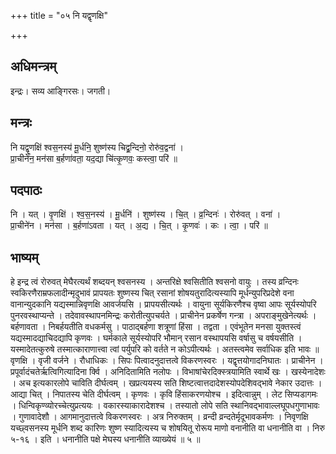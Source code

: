 +++
title = "०५ नि यद्वृणक्षि"

+++
## अधिमन्त्रम्
इन्द्रः। सव्य आङ्गिरसः। जगती।

## मन्त्रः
नि यद्वृ॒णक्षि॑ श्वस॒नस्य॑ मू॒र्धनि॒ शुष्ण॑स्य चिद्व्र॒न्दिनो॒ रोरु॑व॒द्वना॑ ।  
प्रा॒चीने॑न॒ मन॑सा ब॒र्हणा॑वता॒ यद॒द्या चि॑त्कृ॒णवः॒ कस्त्वा॒ परि॑ ॥

## पदपाठः
नि । यत् । वृ॒णक्षि॑ । श्व॒स॒नस्य॑ । मू॒र्धनि॑ । शुष्ण॑स्य । चि॒त् । व्र॒न्दिनः॑ । रोरु॑वत् । वना॑ ।  
प्रा॒चीने॑न । मन॑सा । ब॒र्हणा॑ऽवता । यत् । अ॒द्य । चि॒त् । कृ॒णवः॑ । कः । त्वा॒ । परि॑ ॥

## भाष्यम्
हे इन्द्र त्वं रोरुवत् मेघैरत्यर्थं शब्दयन् श्वसनस्य । अन्तरिक्षे श्वसितीति श्वसनो वायुः । तस्य व्रन्दिनः स्वकिरणैराम्रफलादीन्मृदुभावं प्रापयतः शुष्णस्य चित् रसानां शोषयतुरादित्यस्यापि मूर्धन्युपरिप्रदेशे वना वानान्युदकानि यद्यस्मान्निवृणक्षि आवर्जयसि । प्रापयसीत्यर्थः । वायुना सूर्यकिरणैश्च वृष्वा आपः सूर्यस्योपरि पुनरवस्थाप्यन्ते । तदेवावस्थापनमिन्द्रः करोतीत्युपचर्यते । प्राचीनेन प्रकर्षेण गन्त्रा । अपराङ्मुखेनेत्यर्थः । बर्हणावता । निबर्हयतीति वधकर्मसु । पाठाद्बर्हणा शत्रूणां हिंसा । तद्वता । एवंभूतेन मनसा युक्तस्त्वं यद्यस्मादद्याचिदद्यापि कृणवः । घर्मकाले सूर्यस्योपरि भौमान् रसान वस्थापयसि वर्षासु च वर्षयसीति । यस्मादेतत्कुरुषे तस्मात्काराणात्त्वा त्वां पर्युपरि को वर्तते न कोऽपीत्यर्थः । अतस्त्वमेव सर्वाधिक इति भावः ॥ वृणक्षि । वृजी वर्जने । रौधाधिकः । सिपः पित्वादनुदात्तत्वे विकरणस्वरः । यद्वृत्तयोगादनिघातः । प्राचीनेन । प्रपूर्वादंचतेर्ऋत्विगित्यादिना र्क्वि । अनिदितामिति नलोपः । विभाषांचेरदिक्स्त्रयामिति स्वार्थे खः । खस्येनादेशः । अच इत्यकारलोपे चाविति दीर्घत्वम् । खप्रत्ययस्य सति शिष्टत्वात्तदादेशस्योपदेशिवद्भावे नेकार उदात्तः । आद्या चित् । निपातस्य चेति दीर्घत्वम् । कृणवः । कृवि हिंसाकरणयोश्च । इदित्वान्नुम् । लेट सिप्यडागमः । धिन्विकृण्व्योरच्चेत्युप्रत्ययः । वकारस्याकारादेशश्च । तस्यातो लोपे सति स्थानिवद्भावाल्लघूपधगुणाभावः । गुणावादेशौ । आगमानुदात्तत्वे विकरणस्वरः । अत्र निरुक्तम् । व्रन्दी व्रन्दतेर्मृदूभावकर्मणः । निवृणक्षि यच्छ्वसनस्य मूर्धनि शब्द कारिणः शुष्ण स्यादित्यस्य च शोषयितू रोरूय माणो वनानीति वा धनानीति वा । निरु ५-१६ । इति । धनानीति पक्षे मेघस्य धनानीति व्याख्येयं ॥ ५ ॥